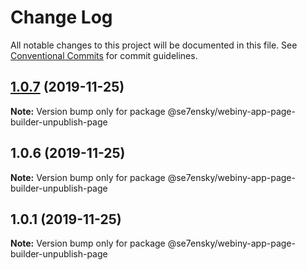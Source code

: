 # Change Log

All notable changes to this project will be documented in this file.
See [Conventional Commits](https://conventionalcommits.org) for commit guidelines.

## [1.0.7](https://github.com/SE7ENSKY/se7ensky-webiny-plugins/compare/@se7ensky/webiny-app-page-builder-unpublish-page@1.0.6...@se7ensky/webiny-app-page-builder-unpublish-page@1.0.7) (2019-11-25)

**Note:** Version bump only for package @se7ensky/webiny-app-page-builder-unpublish-page





## 1.0.6 (2019-11-25)

**Note:** Version bump only for package @se7ensky/webiny-app-page-builder-unpublish-page





## 1.0.1 (2019-11-25)

**Note:** Version bump only for package @se7ensky/webiny-app-page-builder-unpublish-page
